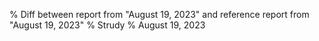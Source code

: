 % Diff between report from "August 19, 2023" and reference report from "August 19, 2023"
% Strudy
% August 19, 2023


